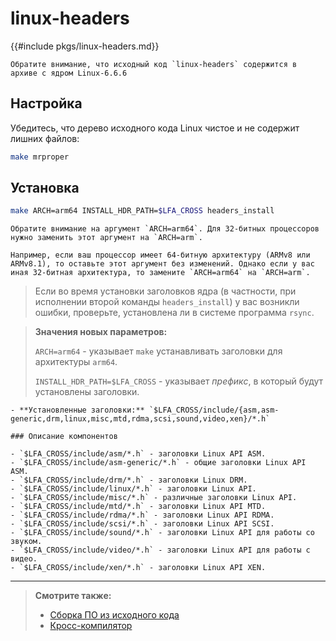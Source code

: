 # linux-headers

{{#include pkgs/linux-headers.md}}

```admonish warning title="Внимание"
Обратите внимание, что исходный код `linux-headers` содержится в архиве с ядром Linux-6.6.6
```

## Настройка

Убедитесь, что дерево исходного кода Linux чистое и не содержит лишних файлов:

```bash
make mrproper
```

## Установка

```bash
make ARCH=arm64 INSTALL_HDR_PATH=$LFA_CROSS headers_install
```

```admonish warning title="Внимание"
Обратите внимание на аргумент `ARCH=arm64`. Для 32-битных процессоров нужно заменить этот аргумент на `ARCH=arm`.

Например, если ваш процессор имеет 64-битную архитектуру (ARMv8 или ARMv8.1), то оставьте этот аргумент без изменений. Однако если у вас иная 32-битная архитектура, то замените `ARCH=arm64` на `ARCH=arm`.
```

> Если во время установки заголовков ядра (в частности, при исполнении второй команды `headers_install`) у вас возникли ошибки, проверьте, установлена ли в системе программа `rsync`.

> **Значения новых параметров:**
>
> `ARCH=arm64` - указывает `make` устанавливать заголовки для архитектуры `arm64`.
>
> `INSTALL_HDR_PATH=$LFA_CROSS` - указывает *префикс*, в который будут установлены заголовки.

~~~admonish note title="Содержимое пакета" collapsible=true
- **Установленные заголовки:** `$LFA_CROSS/include/{asm,asm-generic,drm,linux,misc,mtd,rdma,scsi,sound,video,xen}/*.h`

### Описание компонентов

- `$LFA_CROSS/include/asm/*.h` - заголовки Linux API ASM.
- `$LFA_CROSS/include/asm-generic/*.h` - общие заголовки Linux API ASM.
- `$LFA_CROSS/include/drm/*.h` - заголовки Linux DRM.
- `$LFA_CROSS/include/linux/*.h` - заголовки Linux API.
- `$LFA_CROSS/include/misc/*.h` - различные заголовки Linux API.
- `$LFA_CROSS/include/mtd/*.h` - заголовки Linux API MTD.
- `$LFA_CROSS/include/rdma/*.h` - заголовки Linux API RDMA.
- `$LFA_CROSS/include/scsi/*.h` - заголовки Linux API SCSI.
- `$LFA_CROSS/include/sound/*.h` - заголовки Linux API для работы со звуком.
- `$LFA_CROSS/include/video/*.h` - заголовки Linux API для работы с видео.
- `$LFA_CROSS/include/xen/*.h` - заголовки Linux API XEN.
~~~

---

> **Смотрите также:**
>
> - [Сборка ПО из исходного кода](../additional/compile.md)
> - [Кросс-компилятор](../additional/cross-compiler.md)
